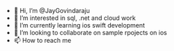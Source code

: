 - 👋 Hi, I’m @JayGovindaraju
- 👀 I’m interested in sql, .net and cloud work
- 🌱 I’m currently learning ios swift development
- 💞️ I’m looking to collaborate on sample rpojects on ios
- 📫 How to reach me 

<!---
JayGovindaraju/JayGovindaraju is a ✨ special ✨ repository because its `README.md` (this file) appears on your GitHub profile.
You can click the Preview link to take a look at your changes.
--->
